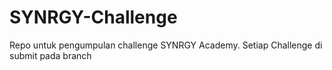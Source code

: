 # SYNRGY-Challenge
Repo untuk pengumpulan challenge SYNRGY Academy. Setiap Challenge di submit pada branch
